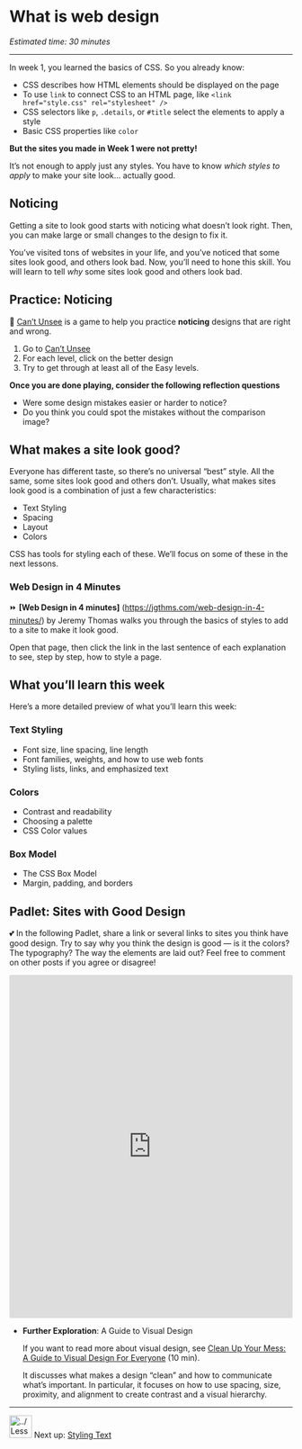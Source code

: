 # What is web design

*Estimated time: 30 minutes*

---

In week 1, you learned the basics of CSS. So you already know:

- CSS describes how HTML elements should be displayed on the page
- To use `link` to connect CSS to an HTML page, like `<link href="style.css" rel="stylesheet" />`
- CSS selectors like `p`, `.details`, or `#title` select the elements to apply a style
- Basic CSS properties like `color`

**But the sites you made in Week 1 were not pretty!** 

It’s not enough to apply just any styles. You have to know *which styles to apply* to make your site look... actually good.

## Noticing

Getting a site to look good starts with noticing what doesn’t look right. Then, you can make large or small changes to the design to fix it.

You’ve visited tons of websites in your life, and you’ve noticed that some sites look good, and others look bad. Now, you’ll need to hone this skill. You will learn to tell *why* some sites look good and others look bad.

## Practice: Noticing

<aside>


👀 [Can’t Unsee](https://cantunsee.space/) is a game to help you practice **noticing** designs that are right and wrong.

1. Go to [Can’t Unsee](https://cantunsee.space/)
2. For each level, click on the better design
3. Try to get through at least all of the Easy levels.

**Once you are done playing, consider the following reflection questions**

- Were some design mistakes easier or harder to notice?
- Do you think you could spot the mistakes without the comparison image?
</aside>

## What makes a site look good?

Everyone has different taste, so there’s no universal “best” style. All the same, some sites look good and others don’t. Usually, what makes sites look good is a combination of just a few characteristics:

- Text Styling
- Spacing
- Layout
- Colors

CSS has tools for styling each of these. We’ll focus on some of these in the next lessons.

### Web Design in 4 Minutes

<aside>


⏩ **[Web Design in 4 minutes]** (https://jgthms.com/web-design-in-4-minutes/) by Jeremy Thomas walks you through the basics of styles to add to a site to make it look good. 

Open that page, then click the link in the last sentence of each explanation to see, step by step, how to style a page.

</aside>

## What you’ll learn this week

Here’s a more detailed preview of what you’ll learn this week:

### Text Styling

- Font size, line spacing, line length
- Font families, weights, and how to use web fonts
- Styling lists, links, and emphasized text

### Colors

- Contrast and readability
- Choosing a palette
- CSS Color values

### Box Model

- The CSS Box Model
- Margin, padding, and borders


## Padlet: Sites with Good Design

<aside>


💕 In the following Padlet, share a link or several links to sites you think have good design. Try to say why you think the design is good — is it the colors? The typography? The way the elements are laid out? Feel free to comment on other posts if you agree or disagree!

</aside>

<div style="border:1px solid rgba(0,0,0,0.1);border-radius:2px;box-sizing:border-box;overflow:hidden;position:relative;width:100%;background:#F4F4F4"><iframe src="https://padlet.com/embed/t3lxwjfk8n6vdli6" frameborder="0" allow="camera;microphone;geolocation" style="width:100%;height:608px;display:block;padding:0;margin:0"></iframe></div>

- **Further Exploration**: A Guide to Visual Design
    
    If you want to read more about visual design, see [Clean Up Your Mess: A Guide to Visual Design For Everyone](https://www.visualmess.com/) (10 min). 
    
    It discusses what makes a design “clean” and how to communicate what’s important. In particular, it focuses on how to use spacing, size, proximity, and alignment to create contrast and a visual hierarchy.
    

---

<aside>


<img src="../Lesson%200%20Learning%20With%20Kibo%206427d2f5f1ae4576a3b083dd8476d915/man-in-hike.png" alt="../Lesson%200%20Learning%20With%20Kibo%206427d2f5f1ae4576a3b083dd8476d915/man-in-hike.png" width="40px" /> Next up: [Styling Text](/web-foundations-april-2022/web-design/styling-text.md)

</aside>